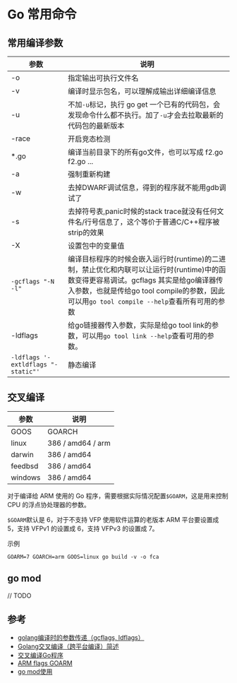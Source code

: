 # Go 常用命令


## 常用编译参数

| 参数                                  | 说明                                                                                                                                                |
|-------------------------------------|---------------------------------------------------------------------------------------------------------------------------------------------------|
| -o                                  | 指定输出可执行文件名                                                                                                                                        |
| -v                                  | 编译时显示包名，可以理解成输出详细编译信息                                                                                                                             |
| -u                                  | 不加`-u`标记，执行 go get 一个已有的代码包，会发现命令什么都不执行。加了`-u`才会去拉取最新的代码包的最新版本                                                               |
| -race                               | 开启竞态检测                                                                                                                                            |
| *.go                                | 编译当前目录下的所有go文件，也可以写成 f2.go f2.go ...                                                                                                              |
| -a                                  | 强制重新构建                                                                                                                                            |
| -w                                  | 去掉DWARF调试信息，得到的程序就不能用gdb调试了                                                                                                                       |
| -s                                  | 去掉符号表,panic时候的stack trace就没有任何文件名/行号信息了，这个等价于普通C/C++程序被strip的效果                                                                                   |
| -X                                  | 设置包中的变量值                                                                                                                                          |
| `-gcflags "-N -l"`                  | 编译目标程序的时候会嵌入运行时(runtime)的二进制，禁止优化和内联可以让运行时(runtime)中的函数变得更容易调试。gcflags 其实是给go编译器传入参数，也就是传给go tool compile的参数，因此可以用`go tool compile --help`查看所有可用的参数 |
| -ldflags                            | 给go链接器传入参数，实际是给go tool link的参数，可以用`go tool link --help`查看可用的参数。                                                                                   |
| `-ldflags '-extldflags "-static"' ` | 静态编译                                                                                                                                              |

## 交叉编译

| 参数      | 说明                |                                                                   
|---------|-------------------|
| GOOS    | GOARCH            |
| linux   | 386 / amd64 / arm |
| darwin  | 386 / amd64       |
| feedbsd | 386 / amd64       |
| windows | 386 / amd64       |

对于编译给 ARM 使用的 Go 程序，需要根据实际情况配置`$GOARM`，这是用来控制 CPU 的浮点协处理器的参数。

`$GOARM`默认是 6，对于不支持 VFP 使用软件运算的老版本 ARM 平台要设置成 5，支持 VFPv1 的设置成 6，支持 VFPv3 的设置成 7。

示例

```shell
GOARM=7 GOARCH=arm GOOS=linux go build -v -o fca
```

## go mod

// TODO

## 参考

+ [golang编译时的参数传递（gcflags, ldflags）](https://studygolang.com/articles/23900)
+ [Golang交叉编译（跨平台编译）简述](https://blog.csdn.net/hx7013/article/details/91489642)
+ [交叉编译Go程序](https://holmesian.org/golang-cross-compile)
+ [ARM flags GOARM](https://github.com/goreleaser/goreleaser/issues/36)
+ [go mod使用](https://www.jianshu.com/p/760c97ff644c)
